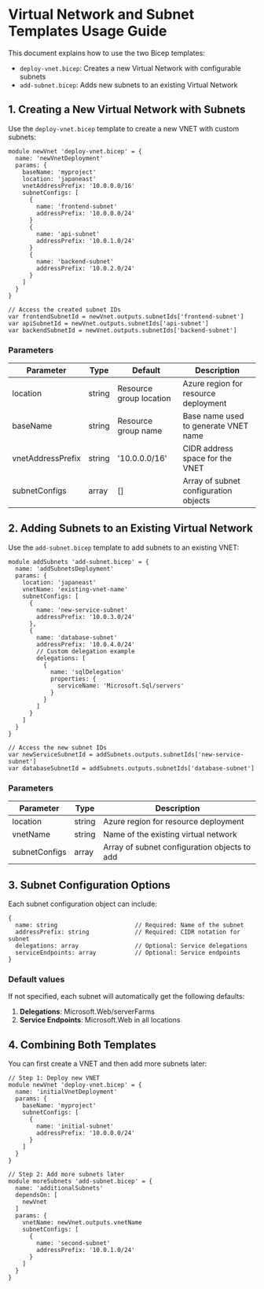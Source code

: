# Virtual Network and Subnet Templates Usage Guide

This document explains how to use the two Bicep templates:
- `deploy-vnet.bicep`: Creates a new Virtual Network with configurable subnets
- `add-subnet.bicep`: Adds new subnets to an existing Virtual Network

## 1. Creating a New Virtual Network with Subnets

Use the `deploy-vnet.bicep` template to create a new VNET with custom subnets:

```bicep
module newVnet 'deploy-vnet.bicep' = {
  name: 'newVnetDeployment'
  params: {
    baseName: 'myproject'
    location: 'japaneast'
    vnetAddressPrefix: '10.0.0.0/16'
    subnetConfigs: [
      {
        name: 'frontend-subnet'
        addressPrefix: '10.0.0.0/24'
      }
      {
        name: 'api-subnet'
        addressPrefix: '10.0.1.0/24'
      }
      {
        name: 'backend-subnet'
        addressPrefix: '10.0.2.0/24'
      }
    ]
  }
}

// Access the created subnet IDs
var frontendSubnetId = newVnet.outputs.subnetIds['frontend-subnet']
var apiSubnetId = newVnet.outputs.subnetIds['api-subnet']
var backendSubnetId = newVnet.outputs.subnetIds['backend-subnet']
```

### Parameters

| Parameter | Type | Default | Description |
|-----------|------|---------|-------------|
| location | string | Resource group location | Azure region for resource deployment |
| baseName | string | Resource group name | Base name used to generate VNET name |
| vnetAddressPrefix | string | '10.0.0.0/16' | CIDR address space for the VNET |
| subnetConfigs | array | [] | Array of subnet configuration objects |

## 2. Adding Subnets to an Existing Virtual Network

Use the `add-subnet.bicep` template to add subnets to an existing VNET:

```bicep
module addSubnets 'add-subnet.bicep' = {
  name: 'addSubnetsDeployment'
  params: {
    location: 'japaneast'
    vnetName: 'existing-vnet-name'
    subnetConfigs: [
      {
        name: 'new-service-subnet'
        addressPrefix: '10.0.3.0/24'
      },
      {
        name: 'database-subnet'
        addressPrefix: '10.0.4.0/24'
        // Custom delegation example
        delegations: [
          {
            name: 'sqlDelegation'
            properties: {
              serviceName: 'Microsoft.Sql/servers'
            }
          }
        ]
      }
    ]
  }
}

// Access the new subnet IDs
var newServiceSubnetId = addSubnets.outputs.subnetIds['new-service-subnet']
var databaseSubnetId = addSubnets.outputs.subnetIds['database-subnet']
```

### Parameters

| Parameter | Type | Description |
|-----------|------|-------------|
| location | string | Azure region for resource deployment |
| vnetName | string | Name of the existing virtual network |
| subnetConfigs | array | Array of subnet configuration objects to add |

## 3. Subnet Configuration Options

Each subnet configuration object can include:

```bicep
{
  name: string                      // Required: Name of the subnet
  addressPrefix: string             // Required: CIDR notation for subnet
  delegations: array                // Optional: Service delegations
  serviceEndpoints: array           // Optional: Service endpoints
}
```

### Default values

If not specified, each subnet will automatically get the following defaults:

1. **Delegations**: Microsoft.Web/serverFarms
2. **Service Endpoints**: Microsoft.Web in all locations

## 4. Combining Both Templates

You can first create a VNET and then add more subnets later:

```bicep
// Step 1: Deploy new VNET
module newVnet 'deploy-vnet.bicep' = {
  name: 'initialVnetDeployment'
  params: {
    baseName: 'myproject'
    subnetConfigs: [
      {
        name: 'initial-subnet'
        addressPrefix: '10.0.0.0/24'
      }
    ]
  }
}

// Step 2: Add more subnets later
module moreSubnets 'add-subnet.bicep' = {
  name: 'additionalSubnets'
  dependsOn: [
    newVnet
  ]
  params: {
    vnetName: newVnet.outputs.vnetName
    subnetConfigs: [
      {
        name: 'second-subnet'
        addressPrefix: '10.0.1.0/24'
      }
    ]
  }
}
```

